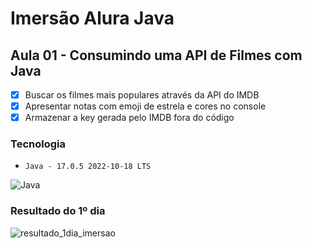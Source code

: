 # Imersão Alura Java
 
## Aula 01 - Consumindo uma API de Filmes com Java
 
  - [x] Buscar os filmes mais populares através da API do IMDB
  - [x] Apresentar notas com emoji de estrela e cores no console
  - [x] Armazenar a key gerada pelo IMDB fora do código

### Tecnologia
- ``Java - 17.0.5 2022-10-18 LTS``

![Java](https://img.shields.io/badge/java-%23ED8B00.svg?style=for-the-badge&logo=java&logoColor=white)

### Resultado do 1º dia
![resultado_1dia_imersao](https://github.com/mayconlyn/assets/blob/master/Captura%20de%20tela%202023-03-29%20121432.png)
